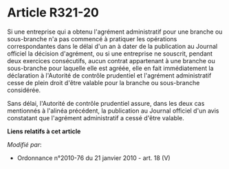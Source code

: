 # Article R321-20

Si une entreprise qui a obtenu l'agrément administratif pour une branche ou sous-branche n'a pas commencé à pratiquer les
opérations correspondantes dans le délai d'un an à dater de la publication au Journal officiel la décision d'agrément, ou si
une entreprise ne souscrit, pendant deux exercices consécutifs, aucun contrat appartenant à une branche ou sous-branche pour
laquelle elle est agréée, elle en fait immédiatement la déclaration à l'Autorité de contrôle prudentiel et l'agrément
administratif cesse de plein droit d'être valable pour la branche ou sous-branche considérée.

Sans délai, l'Autorité de contrôle prudentiel assure, dans les deux cas mentionnés à l'alinéa précédent, la publication au
Journal officiel d'un avis constatant que l'agrément administratif a cessé d'être valable.

**Liens relatifs à cet article**

_Modifié par_:

  - Ordonnance n°2010-76 du 21 janvier 2010 - art. 18 (V)

